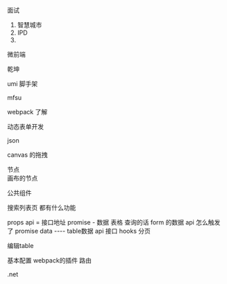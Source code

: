 面试

1. 智慧城市
2. IPD
3. 
   
   
   微前端 
   
   乾坤 
   
   umi 脚手架
   
   mfsu 
   
   
   webpack  了解
   
   
   动态表单开发
   
   json
   
   canvas 的拖拽
   
   节点  
   画布的节点
   
   公共组件
   
   搜索列表页
   都有什么功能
   
   props 
   api  = 接口地址 promise - 数据  表格 
   查询的话
   form 的数据  api 怎么触发了 promise 
   data ----  table数据
   api 接口  hooks 分页 
   
   
   编辑table
   
   
   
   
   
   
   
基本配置
webpack的插件 
路由










   
.net

